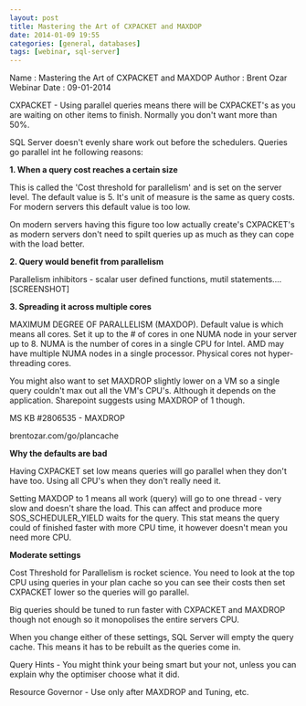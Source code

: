 ```yaml
---
layout: post
title: Mastering the Art of CXPACKET and MAXDOP
date: 2014-01-09 19:55
categories: [general, databases]
tags: [webinar, sql-server]
---
```

Name : Mastering the Art of CXPACKET and MAXDOP
Author : Brent Ozar
Webinar Date : 09-01-2014

CXPACKET - Using parallel queries means there will be CXPACKET's as you are waiting on other items to finish. Normally you don't want more than 50%.

SQL Server doesn't evenly share work out before the schedulers. Queries go parallel int he following reasons:

<strong>1. When a query cost reaches a certain size</strong>

This is called the 'Cost threshold for parallelism' and is set on the server level. The default value is 5. It's unit of measure is the same as query costs. For modern servers this default value is too low.

On modern servers having this figure too low actually create's CXPACKET's as modern servers don't need to spilt queries up as much as they can cope with the load better.

<strong>2. Query would benefit from parallelism </strong>

Parallelism inhibitors - scalar user defined functions, mutil statements.... [SCREENSHOT]

<strong>3. Spreading it across multiple cores</strong>

MAXIMUM DEGREE OF PARALLELISM (MAXDOP). Default value is which means all cores. Set it up to the # of cores in one NUMA node in your server up to 8. NUMA is the number of cores in a single CPU for Intel. AMD may have multiple NUMA nodes in a single processor. Physical cores not hyper-threading cores.

You might also want to set MAXDROP slightly lower on a VM so a single query couldn't max out all the VM's CPU's. Although it depends on the application. Sharepoint suggests using MAXDROP of 1 though.

MS KB #2806535 - MAXDROP

brentozar.com/go/plancache

<strong>Why the defaults are bad</strong>

Having CXPACKET set low means queries will go parallel when they don't have too. Using all CPU's when they don't really need it.

Setting MAXDOP to 1 means all work (query) will go to one thread - very slow and doesn't share the load. This can affect and produce more SOS_SCHEDULER_YIELD waits for the query. This stat means the query could of finished faster with more CPU time, it however doesn't mean you need more CPU.

<strong>Moderate settings</strong>

Cost Threshold for Parallelism is rocket science. You need to look at the top CPU using queries in your plan cache so you can see their costs then set CXPACKET lower so the queries will go parallel.

Big queries should be tuned to run faster with CXPACKET and MAXDROP though not enough so it monopolises the entire servers CPU.

When you change either of these settings, SQL Server will empty the query cache. This means it has to be rebuilt as the queries come in.


Query Hints - You might think your being smart but your not, unless you can explain why the optimiser choose what it did.

Resource Governor - Use only after MAXDROP and Tuning, etc.
